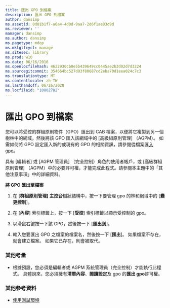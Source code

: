 ```yaml
---
title: 匯出 GPO 到檔案
description: 匯出 GPO 到檔案
author: dansimp
ms.assetid: 0d01b1f7-a6a4-4d0d-9aa7-2d6f1ae93d9d
ms.reviewer: ''
manager: dansimp
ms.author: dansimp
ms.pagetype: mdop
ms.mktglfcycl: manage
ms.sitesec: library
ms.prod: w10
ms.date: 06/16/2016
ms.openlocfilehash: 4622930cb0e5b439649cc0445ae2b3d02d7d3224
ms.sourcegitcommit: 354664bc527d93f80687cd2eba70d1eea024c7c3
ms.translationtype: MT
ms.contentlocale: zh-TW
ms.lasthandoff: 06/26/2020
ms.locfileid: "10802782"
---
```

# 匯出 GPO 到檔案


您可以將受控的群組原則物件（GPO）匯出到 CAB 檔案，以便將它複製到另一個樹林中的網域，然後將該 GPO 匯入該網域中的 [高級組原則管理] （AGPM）。 如需如何將 GPO 設定匯入新的或現有的 GPO 的相關資訊，請參閱從檔案匯[入 gpo](import-a-gpo-from-a-file-ed.md)。

具有 [編輯者] 或 [AGPM 管理員] （完全控制）角色的使用者帳戶，或 [高級群組原則管理] （AGPM）中的必要許可權，才能完成此程式。請參閱本主題中的「其他注意事項」中的詳細資料。

**將 GPO 匯出至檔案**

1.  在 [**群組原則管理] 主控台**樹狀結構中，按一下要管理 gpo 的林和網域中的 [**變更控制**]。

2.  在 [**內容**] 索引標籤上，按一下 [**受控**] 索引標籤以顯示受控制的 gpo。

3.  以滑鼠右鍵按一下該 GPO，然後按一下 [**匯出到**]。

4.  輸入您要匯出 GPO 之檔案的檔案名，然後按一下 [**匯出**]。 如果檔案不存在，就會建立檔案。 如果它已存在，則會被取代。

### 其他考量

-   根據預設，您必須是編輯者或 AGPM 系統管理員（完全控制）才能執行此程式。 具體說來，您必須擁有**清單內容**、**閱讀設定**及 gpo 的**匯出 gpo**許可權。

### 其他參考資料

-   [使用測試環境](using-a-test-environment.md)

 

 






